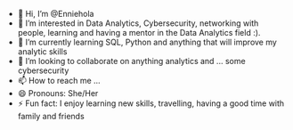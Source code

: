- 👋 Hi, I’m @Enniehola
- 👀 I’m interested in Data Analytics, Cybersecurity, networking with people, learning and having a mentor in the Data Analytics field :).
- 🌱 I’m currently learning SQL, Python and anything that will improve my analytic skills
- 💞️ I’m looking to collaborate on anything analytics and ... some cybersecurity
- 📫 How to reach me ...
- 😄 Pronouns: She/Her
- ⚡ Fun fact: I enjoy learning new skills, travelling, having a good time with family and friends

<!---
Enniehola/Enniehola is a ✨ special ✨ repository because its `README.md` (this file) appears on your GitHub profile.
You can click the Preview link to take a look at your changes.
--->
